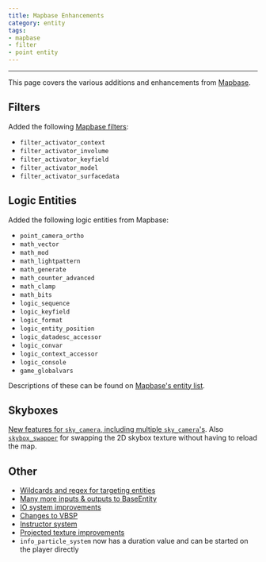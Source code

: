 ```yaml
---
title: Mapbase Enhancements
category: entity
tags:
- mapbase
- filter
- point entity
---
```

----

This page covers the various additions and enhancements from [Mapbase](https://www.moddb.com/mods/mapbase).

## Filters

Added the following [Mapbase filters](https://github.com/mapbase-source/source-sdk-2013/wiki/Filters):
- `filter_activator_context`
- `filter_activator_involume`
- `filter_activator_keyfield`
- `filter_activator_model`
- `filter_activator_surfacedata`

## Logic Entities

Added the following logic entities from Mapbase: 
- `point_camera_ortho`
- `math_vector`
- `math_mod`
- `math_lightpattern`
- `math_generate`
- `math_counter_advanced`
- `math_clamp`
- `math_bits`
- `logic_sequence`
- `logic_keyfield`
- `logic_format`
- `logic_entity_position`
- `logic_datadesc_accessor`
- `logic_convar`
- `logic_context_accessor`
- `logic_console`
- `game_globalvars`

Descriptions of these can be found on [Mapbase's entity list](https://github.com/mapbase-source/source-sdk-2013/wiki/Entity-List).

## Skyboxes

[New features for `sky_camera`, including multiple `sky_camera`'s](https://github.com/mapbase-source/source-sdk-2013/wiki/Skyboxes).
Also [`skybox_swapper`](https://developer.valvesoftware.com/wiki/Skybox_swapper) for swapping the 2D skybox texture without having to reload the map.

## Other

- [Wildcards and regex for targeting entities](https://github.com/mapbase-source/source-sdk-2013/wiki/Wildcards-and-Matchers)
- [Many more inputs & outputs to BaseEntity](https://github.com/mapbase-source/source-sdk-2013/wiki/Base-Entity)
- [IO system improvements](https://github.com/mapbase-source/source-sdk-2013/wiki/I-O-System-Changes)
- [Changes to VBSP](https://github.com/mapbase-source/source-sdk-2013/wiki/Map-Compilers)
- [Instructor system](https://developer.valvesoftware.com/wiki/Env_instructor_hint)
- [Projected texture improvements](https://github.com/mapbase-source/source-sdk-2013/wiki/Projected-textures)
- `info_particle_system` now has a duration value and can be started on the player directly
